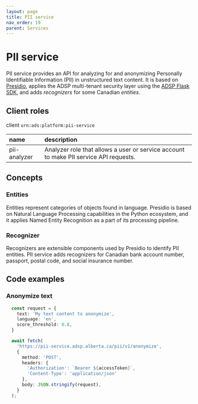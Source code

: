 ```yaml
---
layout: page
title: PII service
nav_order: 19
parent: Services
---
```


# PII service
PII service provides an API for analyzing for and anonymizing Personally Identifiable Information (PII) in unstructured text content. It is based on [Presidio](https://github.com/microsoft/presidio), applies the ADSP multi-tenant security layer using the [ADSP Flask SDK](../platform/platform-flask-sdk.md), and adds *recognizers* for some Canadian *entities*.

## Client roles
client `urn:ads:platform:pii-service`

| name | description |
|:-|:-|
| pii-analyzer | Analyzer role that allows a user or service account to make PII service API requests. |

## Concepts
### Entities
Entities represent categories of objects found in language. Presidio is based on Natural Language Processing capabilities in the Python ecosystem, and it applies Named Entity Recognition as a part of its processing pipeline.

### Recognizer
Recognizers are extensible components used by Presidio to identify PII entities. PII service adds recognizers for Canadian bank account number, passport, postal code, and social insurance number.

## Code examples
### Anonymize text
```typescript
  const request = {
    text: 'My text content to anonymize',
    language: 'en',
    score_threshold: 0.8,
  }

  await fetch(
    'https://pii-service.adsp.alberta.ca/pii/v1/anonymize',
    {
      method: 'POST',
      headers: {
        'Authorization': `Bearer ${accessToken}`,
        'Content-Type': 'application/json'
      },
      body: JSON.stringify(request),
    }
  );
```
